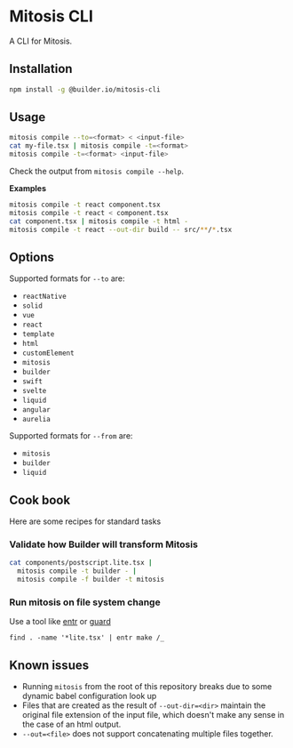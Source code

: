 # Mitosis CLI

A CLI for Mitosis.

## Installation

```bash
npm install -g @builder.io/mitosis-cli
```

## Usage

```bash
mitosis compile --to=<format> < <input-file>
cat my-file.tsx | mitosis compile -t=<format>
mitosis compile -t=<format> <input-file>
```

Check the output from `mitosis compile --help`.

**Examples**

```bash
mitosis compile -t react component.tsx
mitosis compile -t react < component.tsx
cat component.tsx | mitosis compile -t html -
mitosis compile -t react --out-dir build -- src/**/*.tsx
```

## Options

Supported formats for `--to` are:

- `reactNative`
- `solid`
- `vue`
- `react`
- `template`
- `html`
- `customElement`
- `mitosis`
- `builder`
- `swift`
- `svelte`
- `liquid`
- `angular`
- `aurelia`

Supported formats for `--from` are:

- `mitosis`
- `builder`
- `liquid`

## Cook book

Here are some recipes for standard tasks

### Validate how Builder will transform Mitosis

```bash
cat components/postscript.lite.tsx |
  mitosis compile -t builder - |
  mitosis compile -f builder -t mitosis
```

### Run mitosis on file system change

Use a tool like [entr](https://github.com/eradman/entr) or [guard](https://github.com/guard/guard)

```
find . -name '*lite.tsx' | entr make /_
```

## Known issues

- Running `mitosis` from the root of this repository breaks due to some
  dynamic babel configuration look up
- Files that are created as the result of `--out-dir=<dir>` maintain the original
  file extension of the input file, which doesn't make any sense in the case of
  an html output.
- `--out=<file>` does not support concatenating multiple files together.
